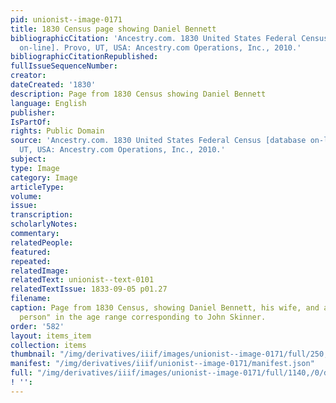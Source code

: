 ```yaml
---
pid: unionist--image-0171
title: 1830 Census page showing Daniel Bennett
bibliographicCitation: 'Ancestry.com. 1830 United States Federal Census [database
  on-line]. Provo, UT, USA: Ancestry.com Operations, Inc., 2010.'
bibliographicCitationRepublished: 
fullIssueSequenceNumber: 
creator: 
dateCreated: '1830'
description: Page from 1830 Census showing Daniel Bennett
language: English
publisher: 
IsPartOf: 
rights: Public Domain
source: 'Ancestry.com. 1830 United States Federal Census [database on-line]. Provo,
  UT, USA: Ancestry.com Operations, Inc., 2010.'
subject: 
type: Image
category: Image
articleType: 
volume: 
issue: 
transcription: 
scholarlyNotes: 
commentary: 
relatedPeople: 
featured: 
repeated: 
relatedImage: 
relatedText: unionist--text-0101
relatedTextIssue: 1833-09-05 p01.27
filename: 
caption: Page from 1830 Census, showing Daniel Bennett, his wife, and a "free white
  person" in the age range corresponding to John Skinner.
order: '582'
layout: items_item
collection: items
thumbnail: "/img/derivatives/iiif/images/unionist--image-0171/full/250,/0/default.jpg"
manifest: "/img/derivatives/iiif/unionist--image-0171/manifest.json"
full: "/img/derivatives/iiif/images/unionist--image-0171/full/1140,/0/default.jpg"
! '': 
---
```

